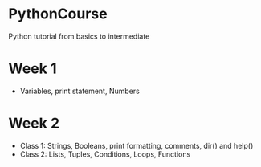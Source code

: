 # PythonCourse
Python tutorial from basics to intermediate


#   Week 1
- Variables, print statement, Numbers

#   Week 2
- Class 1: Strings, Booleans, print formatting, comments, dir() and help()
- Class 2: Lists, Tuples, Conditions, Loops, Functions
